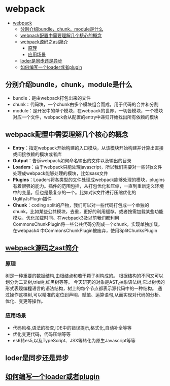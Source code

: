 # webpack
- [webpack](#webpack)
  - [分别介绍bundle，chunk，module是什么](#分别介绍bundlechunkmodule是什么)
  - [webpack配置中需要理解几个核心的概念](#webpack配置中需要理解几个核心的概念)
  - [webpack源码之ast简介](#webpack源码之ast简介)
    - [原理](#原理)
    - [应用场景](#应用场景)
  - [loder是同步还是异步](#loder是同步还是异步)
  - [如何编写一个loader或者plugin](#如何编写一个loader或者plugin)

## 分别介绍bundle，chunk，module是什么
- bundle：是由webpack打包出来的文件
- chunk：代码块，一个chunk由多个模块组合而成，用于代码的合并和分割
- module：是开发中的单个模块，在webpack的世界，一切皆模块，一个模块对应一个文件，webpack会从配置的entry中递归开始找出所有依赖的模块

## webpack配置中需要理解几个核心的概念
- **Entry**：指定webpack开始构建的入口模块，从该模块开始构建并计算出直接或间接依赖的模块或者库
- **Output**：告诉webpack如何命名输出的文件以及输出的目录
- **Loaders**：由于webpack只能处理javascript，所以我们需要对一些非js文件处理成webpack能够处理的模块，比如sass文件
- **Plugins**：Loaders将各类型的文件处理成webpack能够处理的模块，plugins有着很强的能力。插件的范围包括，从打包优化和压缩，一直到重新定义环境中的变量。但也是最复杂的一个。比如对js文件进行压缩优化的UglifyJsPlugin插件
- **Chunk**：coding split的产物，我们可以对一些代码打包成一个单独的chunk，比如某些公共模块，去重，更好的利用缓存。或者按需加载某些功能模块，优化加载时间。在webpack3及以前我们都利用CommonsChunkPlugin将一些公共代码分割成一个chunk，实现单独加载。在webpack4 中CommonsChunkPlugin被废弃，使用SplitChunksPlugin

## [webpack源码之ast简介](https://segmentfault.com/a/1190000014178462#articleHeader1)
### 原理
树是一种重要的数据结构,由根结点和若干颗子树构成的。 根据结构的不同又可以划分为二叉树,trie树,红黑树等等。
今天研究的对象是AST,抽象语法树,它以树状的形式表现编程语言的语法结构，树上的每个节点都表示源代码中的一种结构。
通过操作这棵树,可以精准的定位到声明、赋值、运算语句,从而实现对代码的分析、优化、变更等操作。
### 应用场景
- 代码风格,语法的检查,IDE中的错误提示,格式化,自动补全等等
- 优化变更代码，代码压缩等等
- es6转es5,以及TypeScript、JSX等转化为原生Javascript等等

## loder是同步还是异步

## [如何编写一个loader或者plugin](https://segmentfault.com/a/1190000015088834)